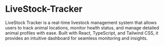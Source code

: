 # LiveStock-Tracker
LiveStock Tracker is a real-time livestock management system that allows users to track animal locations, monitor health status, and manage detailed animal profiles with ease. Built with React, TypeScript, and Tailwind CSS, it provides an intuitive dashboard for seamless monitoring and insights.
